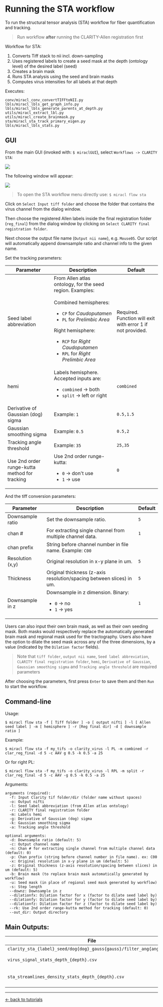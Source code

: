 # Running the STA workflow

To run the structural tensor analysis (STA) workflow for fiber quantification 
and tracking.

> Run workflow **after** running the CLARITY-Allen registration first

Workflow for STA:

1) Converts Tiff stack to nii incl. down-sampling
2) Uses registered labels to create a seed mask at the depth (ontology level) of the desired label (seed)
3) Creates a brain mask
3) Runs STA analysis using the seed and brain masks
4) Computes virus intensities for all labels at that depth

Executes:

```
conv/miracl_conv_convertTIFFtoNII.py
lbls/miracl_lbls_get_graph_info.py
lbls/miracl_lbls_generate_parents_at_depth.py
utils/miracl_extract_lbl.py
utils/miracl_create_brainmask.py
sta/miracl_sta_track_primary_eigen.py
lbls/miracl_lbls_stats.py
```

## GUI

From the main GUI (invoked with: `$ miraclGUI`), select `Workflows -> CLARITY STA`:

![](../../gallery/menus/MIRACL_main-menu.png)

The following window will appear:

![](../../gallery/menus/MIRACL_flow_STA-menu.png)

> To open the STA workflow menu directly use: `$ miracl flow sta`

Click on `Select Input tiff folder` and choose the folder that contains the 
virus channel from the dialog window.

Then choose the registered Allen labels inside the final registration folder 
(`reg_final`) from the dialog window by clicking on 
`Select CLARITY final registration folder`.

Next choose the output file name (`Output nii name`), e.g. `Mouse05`.
Our script will automatically append downsample ratio and channel info to the 
given name.

Set the tracking parameters:

| Parameter | Description | Default |
| ---       | ---         | ---     |
| Seed label abbreviation | From Allen atlas ontology, for the seed region. Examples:<br><br>Combined hemispheres: <ul><li>`CP` for _Caudoputamen_</li><li>`PL` for _Prelimbic Area_</li></ul>Right hemisphere:<ul><li>`RCP` for _Right Caudoputamen_</li><li>`RPL` for _Right Prelimbic Area_</li></ul> | Required. Function will exit with error 1 if not provided. |
| hemi | Labels hemisphere. Accepted inputs are:<ul><li>`combined` -> both</li><li>`split` -> left or right</li></ul> | `combined` |
| Derivative of Gaussian (dog) sigma | Example: `1` | `0.5,1.5` |
| Gaussian smoothing sigma | Example: `0.5` | `0.5,2` |
| Tracking angle threshold | Example: `35` | `25,35` |
| Use 2nd order runge-kutta method for tracking | Use 2nd order runge-kutta:<ul><li>`0` -> don't use</li><li>`1` -> use</li></ul> | `0` |

And the tiff conversion parameters:

| Parameter | Description | Default |
| ---       | ---         | ---     |
| Downsample ratio | Set the downsample ratio. | `5` |
| chan # | For extracting single channel from multiple channel data. | `1` |
| chan prefix | String before channel number in file name. Example: `C00` | |
| Resolution (x,y) | Original resolution in x-y plane in um. | `5` |
| Thickness | Original thickness (z-axis resolution/spacing between slices) in um. | `5` |
| Downsample in z | Downsample in z dimension. Binary:<ul><li>`0` -> no</li><li>`1` -> yes</li></ul> | `1` |

Users can also input their own brain mask, as well as their own seeding mask. 
Both masks would respectively replace the automatically generated brain mask 
and regional mask used for the tractography. Users also have the option to 
dilate the seed mask across any of the three dimensions, by a value (indicated 
by the `Dilation factor` fields).

> Note that `tiff folder`, `output nii name`, `Seed label abbreviation`,
`CLARITY final registration folder`, `hemi`, `Derivative of Gaussian`,
`Gaussian smoothing sigma` and `Tracking angle threshold` are required
parameters

After choosing the parameters, first press `Enter` to save them and then `Run`
to start the workflow.

## Command-line

Usage:

```
$ miracl flow sta -f [ Tiff folder ] -o [ output nifti ] -l [ Allen seed label ] -m [ hemisphere ] -r [Reg final dir] -d [ downsample ratio ]
```

Example:

```
$ miracl flow sta -f my_tifs -o clarity_virus -l PL -m combined -r clar_reg_final -d 5 -c AAV g 0.5 -k 0.5 -a 25
```

Or for right PL:

```
$ miracl flow sta -f my_tifs -o clarity_virus -l RPL -m split -r clar_reg_final -d 5 -c AAV -g 0.5 -k 0.5 -a 25
```

Arguments:

```
arguments (required):
  -f: Input Clarity tif folder/dir (folder name without spaces)
  -o: Output nifti
  -l: Seed label abbreviation (from Allen atlas ontology)
  -r: CLARITY final registration folder
  -m: Labels hemi
  -g: Derivative of Gaussian (dog) sigma
  -k: Gaussian smoothing sigma
  -a: Tracking angle threshold

optional arguments:
  -d: Downsample ratio (default: 5)
  -c: Output channel name
  -n: Chan # for extracting single channel from multiple channel data (default: 0)
  -p: Chan prefix (string before channel number in file name). ex: C00
  -x: Original resolution in x-y plane in um (default: 5)
  -z: Original thickness (z-axis resolution/spacing between slices) in um (default: 5)
  -b: Brain mask (to replace brain mask automatically generated by workflow)
  -u: Seed mask (in place of regional seed mask generated by workflow)
  -s: Step length
  --downz: Downsample in z
  --dilationfx: Dilation factor for x (factor to dilate seed label by)
  --dilationfy: Dilation factor for y (factor to dilate seed label by)
  --dilationfz: Dilation factor for z (factor to dilate seed label by)
  --rk: Use 2nd order range-kutta method for tracking (default: 0)
  --out_dir: Output directory
```

## Main Outputs:

| File | Description |
| ---  | ---         |
| `clarity_sta_{label}_seed/dog{dog}_gauss{gauss}/filter_ang{angle}.trk` | Tract file |
| `virus_signal_stats_depth_{depth}.csv` | Virus stats csv |
| `sta_streamlines_density_stats_depth_{depth}.csv` | Streamline density stats csv |

---

[<- back to tutorials](../../tutorials.md)
